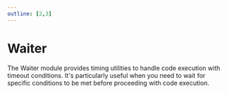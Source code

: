 ```yaml
---
outline: [2,3]
---
```


# Waiter <BadgeShared/>

The Waiter module provides timing utilities to handle code execution with timeout conditions. It's particularly useful when you need to wait for specific conditions to be met before proceeding with code execution.

<!--@include: ./autodoc/autodoc_shared_functions.md-->
